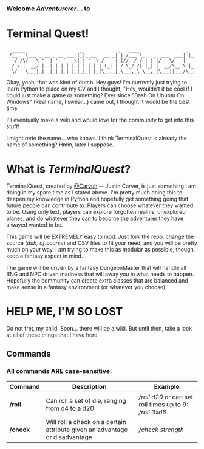 ### Welcome *Adventurerer*... to
# Terminal Quest!

      _____                    _             _   ____                 _   
     /__   \___ _ __ _ __ ___ (_)_ __   __ _| | /___ \_   _  ___  ___| |_ 
       / /\/ _ \ '__| '_ ` _ \| | '_ \ / _` | |//  / / | | |/ _ \/ __| __|
      / / |  __/ |  | | | | | | | | | | (_| | / \_/ /| |_| |  __/\__ \ |_ 
      \/   \___|_|  |_| |_| |_|_|_| |_|\__,_|_\___,_\ \__,_|\___||___/\__|
                                                                          

Okay, yeah, that was kind of dumb. Hey guys! I'm currently just trying to learn Python to place on my CV and I thought, "Hey, wouldn't it be cool if I could just make a game or something? Ever since "Bash On Ubuntu On Windows" (Real name, I swear...) came out, I thought it would be the best time.

I'll eventually make a wiki and would love for the community to get into this stuff!

I might *redo* the name... who knows. I think TerminalQuest is already the name of something? Hmm, later I suppose.

# What is *TerminalQuest*?

TerminalQuest, created by [@Carvuh](http://www.twitter.com/Carvuh) -- Justin Carver, is just something I am doing in my spare time as I stated above. I'm pretty much doing this to deepen my knowledge in Python and hopefully get something going that future people can contribute to. Players can choose whatever they wanted to be. Using only text, players can explore forgotten realms, unexplored planes, and do whatever they can to become the adventurer they have alwayed wanted to be.

This game will be EXTREMELY easy to mod. Just fork the repo, change the source (*duh, of course*) and CSV files to fit your need, and you will be pretty much on your way. I am trying to make this as modular as possible, though, keep a fantasy aspect in mind.

The game will be driven by a fantasy DungeonMaster that will handle all RNG and NPC driven madness that will away you in what needs to happen. Hopefully the community can create extra classes that are balanced and make sense in a fantasy environment (or whatever you choose).

# HELP ME, I'M SO LOST

Do not fret, my child. Soon... there will be a wiki. But until then, take a look at all of these things that I have here.

## Commands
### All commands **ARE** case-sensitive.
| Command | Description | Example |
|---------|-------------|---------|
| **/roll**   | Can roll a set of die, ranging from d4 to a d20 | */roll d20* or can set roll times up to 9: */roll 3xd6* |
| **/check**  | Will roll a check on a certain attribute given an advantage or disadvantage | */check strength* |

